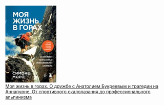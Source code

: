 ![](Моя%20жизнь%20в%20горах.%20О%20дружбе%20с%20Анатолием%20Букреевым%20и%20трагедии%20на%20Аннапурне.%20От%20спортивного%20скалолазания%20до%20профессионального%20альпинизма.jpg)  
[Моя жизнь в горах. О дружбе с Анатолием Букреевым и трагедии на Аннапурне. От спортивного скалолазания до профессионального альпинизма](Моя%20жизнь%20в%20горах.%20О%20дружбе%20с%20Анатолием%20Букреевым%20и%20трагедии%20на%20Аннапурне.%20От%20спортивного%20скалолазания%20до%20профессионального%20альпинизма.md)

